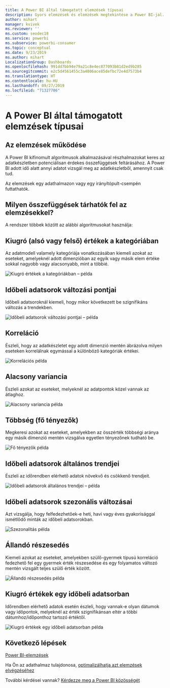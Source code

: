 ```yaml
---
title: A Power BI által támogatott elemzések típusai
description: Gyors elemzések és elemzések megtekintése a Power BI-jal.
author: mihart
manager: kvivek
ms.reviewer: ''
ms.custom: seodec18
ms.service: powerbi
ms.subservice: powerbi-consumer
ms.topic: conceptual
ms.date: 9/23/2019
ms.author: mihart
LocalizationGroup: Dashboards
ms.openlocfilehash: 991dd7bb94e79a21c8e4ec877093b81d2ed9b285
ms.sourcegitcommit: e2c5d4561455c3a4806ace85defbc72e4d7573b4
ms.translationtype: HT
ms.contentlocale: hu-HU
ms.lasthandoff: 09/27/2019
ms.locfileid: "71327786"
---
```

# <a name="types-of-insights-supported-by-power-bi"></a>A Power BI által támogatott elemzések típusai
## <a name="how-does-insights-work"></a>Az elemzések működése
A Power BI kifinomult algoritmusok alkalmazásával részhalmazokat keres az adatkészletben potenciálisan érdekes összefüggések feltárásához. A Power BI adott idő alatt annyi adatot vizsgál meg az adatkészletből, amennyit csak tud.

Az elemzések egy adathalmazon vagy egy irányítópult-csempén futtathatók.   

## <a name="what-types-of-insights-can-we-find"></a>Milyen összefüggések tárhatók fel az elemzésekkel?
A rendszer többek között az alábbi algoritmusokat használja:

## <a name="category-outliers-topbottom"></a>Kiugró (alsó vagy felső) értékek a kategóriában
Az adatmodell valamely kategóriája vonatkozásában kiemeli azokat az eseteket, amelyeknél adott dimenzióban az egyik vagy másik elem értéke sokkal nagyobb vagy alacsonyabb, mint a többié.  

![Kiugró értékek a kategóriákban – példa](./media/end-user-insight-types/pbi_auto_insight_types_category_outliers.png)

## <a name="change-points-in-a-time-series"></a>Időbeli adatsorok változási pontjai
Időbeli adatsoroknál kiemeli, hogy mikor következett be szignifikáns változás a trendekben.

![Időbeli adatsorok változási pontjai – példa](./media/end-user-insight-types/pbi_auto_insight_types_changepoint.png)

## <a name="correlation"></a>Korreláció
Észleli, hogy az adatkészletet egy adott dimenzió mentén ábrázolva milyen eseteken korrelálnak egymással a különböző kategóriák értékei.

![Korrelációs példa](./media/end-user-insight-types/pbi_auto_insight_types_correlation.png)

## <a name="low-variance"></a>Alacsony variancia
Észleli azokat az eseteket, melyeknél az adatpontok közel vannak az átlaghoz.

![Alacsony variancia példa](./media/end-user-insight-types/power-bi-low-variance.png)

## <a name="majority-major-factors"></a>Többség (fő tényezők)
Megkeresi azokat az eseteket, amelyekben az összérték többségi aránya egy másik dimenzió mentén vizsgálva egyetlen tényezőnek tudható be.  

![Fő tényezők példa](./media/end-user-insight-types/pbi_auto_insight_types_majority.png)

## <a name="overall-trends-in-time-series"></a>Időbeli adatsorok általános trendjei
Észleli az időrendben elérhető adatok növekvő és csökkenő trendjeit.

![Időbeli adatsorok általános trendjei – példa](./media/end-user-insight-types/pbi_auto_insight_types_trend.png)

## <a name="seasonality-in-time-series"></a>Időbeli adatsorok szezonális változásai
Azt vizsgálja, hogy felfedezhetőek-e heti, havi vagy éves gyakorisággal ismétlődő minták az időbeli adatsorokban.

![Szezonalitás példa](./media/end-user-insight-types/pbi_auto_insight_types_seasonality_new.png)

## <a name="steady-share"></a>Állandó részesedés
Kiemeli azokat az eseteket, amelyekben szülő-gyermek típusú korreláció fedezhető fel egy gyermek érték részesedése és egy folyamatos változó mentén vizsgált teljes szülő érték között.

![Állandó részesedés példa](./media/end-user-insight-types/pbi_auto_insight_types_steadyshare.png)

## <a name="time-series-outliers"></a>Kiugró értékek egy időbeli adatsorban
Időrendben elérhető adatok esetén észleli, hogy vannak-e olyan dátumok vagy időpontok, melyeknél az érték szignifikánsan eltér a többi dátumhoz/időponthoz tartozó értéktől.

![Kiugró értékek egy időbeli adatsorban példa](./media/end-user-insight-types/pbi_auto_insight_types_time_series_outliers.png)

## <a name="next-steps"></a>Következő lépések
[Power BI-elemzések](end-user-insights.md)

Ha Ön az adathalmaz tulajdonosa, [optimalizálhatja azt elemzések elvégzéséhez](../service-insights-optimize.md)

További kérdései vannak? [Kérdezze meg a Power BI közösségét](http://community.powerbi.com/)

